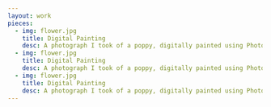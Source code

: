 ```yaml
---
layout: work
pieces:
  - img: flower.jpg
    title: Digital Painting
    desc: A photograph I took of a poppy, digitally painted using Photoshop pastels. I am obsessed with flowers and gardening and nature.
  - img: flower.jpg
    title: Digital Painting
    desc: A photograph I took of a poppy, digitally painted using Photoshop pastels. I am obsessed with flowers and gardening and nature.
  - img: flower.jpg
    title: Digital Painting
    desc: A photograph I took of a poppy, digitally painted using Photoshop pastels. I am obsessed with flowers and gardening and nature.
---
```


